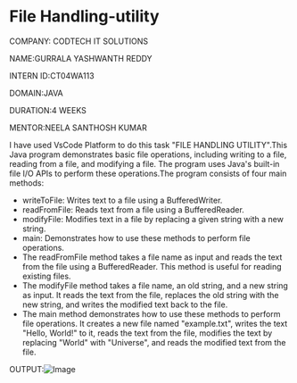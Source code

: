 # File Handling-utility

COMPANY: CODTECH IT SOLUTIONS

NAME:GURRALA YASHWANTH REDDY

INTERN ID:CT04WA113

DOMAIN:JAVA

DURATION:4 WEEKS

MENTOR:NEELA SANTHOSH KUMAR

I have used VsCode Platform to do this task "FILE HANDLING UTILITY".This Java program demonstrates basic file operations, including writing to a file, reading from a file, and modifying a file. The program uses Java's built-in file I/O APIs to perform these operations.The program consists of four main methods:
- writeToFile: Writes text to a file using a BufferedWriter.
- readFromFile: Reads text from a file using a BufferedReader.
- modifyFile: Modifies text in a file by replacing a given string with a new string.
- main: Demonstrates how to use these methods to perform file operations.
- The readFromFile method takes a file name as input and reads the text from the file using a BufferedReader. This method is useful for reading existing files.
- The modifyFile method takes a file name, an old string, and a new string as input. It reads the text from the file, replaces the old string with the new string, and writes the modified text back to the file.
- The main method demonstrates how to use these methods to perform file operations. It creates a new file named "example.txt", writes the text "Hello, World!" to it, reads the text from the file, modifies the text by replacing "World" with "Universe", and reads the modified text from the file.

OUTPUT:![Image](https://github.com/user-attachments/assets/82bbd788-a5a4-49c1-aa0f-db80d7c07228)

